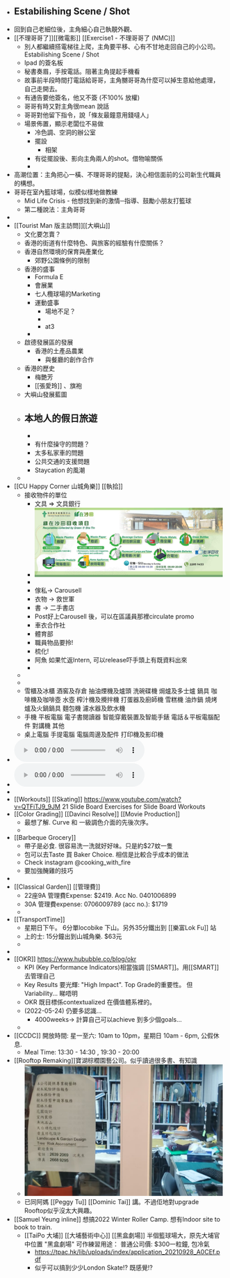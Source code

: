 - Estabilishing Scene / Shot
	-
- 回到自己老細位後，主角細心自己執靚外觀、
- [[不理哥哥了]][[微電影]] [[Exercise1 - 不理哥哥了 (NMC)]]
	- 別人都繼續搭電梯往上爬，主角要平移、心有不甘地走回自己的小公司。Estabilishing Scene / Shot
	- Ipad 的簽名板
	- 秘書奏眉，手按電話。阻著主角提起手機看
	- 故事前半段時間打電話給哥哥，主角嬲哥哥為什麼可以掉生意給他處理，自己走開去。
	- 有通告要他簽名，他又不簽 (不100% 放權)
	- 哥哥有時又對主角很mean 說話
	- 哥哥對他留下指令，說「條友最鐘意用錢噠人」
	- 場景佈置，顯示老闆位不易做
		- 冷色調、空洞的辦公室
		- 擺設
			- 相架
		- 有從擺設後、影向主角兩人的shot。借物喻關係
		-
- 高潮位置：主角把心一橫、不理哥哥的提點，決心相信面前的公司新生代職員的構想。
- 哥哥在室內籃球場，似模似樣地做教練
	- Mid Life Crisis - 他想找到新的激情─指導、鼓勵小朋友打籃球
	- 第二種說法：主角哥哥
-
- [[Tourist Man 版主訪問]][[大嶼山]]
	- 文化要怎賣？
	- 香港的街道有什麼特色、與旅客的經驗有什麼關係？
	- 香港自然環境的保育與產業化
		- 郊野公園條例的限制
	- 香港的盛事
		- Formula E
		- 會展業
		- 七人欖球場的Marketing
		- 運動盛事
			- 場地不足？
			-
			- at3
		-
	- 啟德發展區的發展
		- 香港的土產品農業
			- 與餐廳的創作合作
	- 香港的歷史
		- 梅艷芳
		- [[張愛玲]] 、旗袍
	- 大嶼山發展藍圖
	- 本地人的假日旅遊
		-
		-
		- 有什麼操守的問題？
		- 太多私家車的問題
		- 公共交通的支援問題
		- Staycation 的風潮
	-
- [[CU Happy Corner 山城角樂]] [[執拾]]
	- 接收物件的單位
		- 文具 => 文具銀行
		- ![image.png](../assets/image_1653354537336_0.png)
		-
		- 傢私→ Carousell
		- 衣物 -> 救世軍
		- 書 -> 二手書店
		- Post好上Carousell 後，可以在區議員那裡circulate  promo
		- 車衣合作社
		- 體育部
		- 職員物品要拎!
		- 梳化!
		- 阿魚 如果忙返Intern,  可以release吓手頭上有既資料出來
		-
	-
	-
	- 雪櫃及冰櫃
	  酒窖及存倉
	  抽油煙機及爐頭
	  洗碗碟機
	  焗爐及多士爐
	  鍋具
	  咖啡機及咖啡壺
	  水壺
	  榨汁機及攪拌機
	  打蛋器及廚師機
	  雪糕機
	  油炸鍋
	  燒烤爐及火鍋鍋具
	  麵包機
	  濾水器及飲水機
	- 手機
	  平板電腦
	  電子書閱讀器
	  智能穿戴裝置及智能手錶
	  電話＆平板電腦配件
	  對講機
	  其他
	- 桌上電腦
	  手提電腦
	  電腦周邊及配件
	  打印機及影印機
- ![2022-05-24-15-54-43.mp3](../assets/2022-05-24-15-54-43.mp3)
- ![2022-05-24-15-54-57.mp3](../assets/2022-05-24-15-54-57.mp3)
-
- [[Workouts]] [[Skating]] https://www.youtube.com/watch?v=QTFiTJ9_9JM   21 Slide Board Exercises for Slide Board Workouts
- [[Color Grading]] [[Davinci Resolve]] [[Movie Production]]
	- 最想了解.  Curve 和 一級調色介面的先後次序。
	-
- [[Barbeque Grocery]]
	- 帶子是必食. 很容易洗一洗就好好味。只是約$27蚊一隻
	- 包可以去Taste 買 Baker Choice.  相信是比較合乎成本的做法
	- Check instagram  @cooking_with_fire
	- 要加強醃雞的技巧
-
- [[Classical Garden]]  [[管理費]]
	- 22座9A 管理費Expense: $2419.  Acc No. 0401006899
	- 30A 管理費expense:  0706009789 (acc no.):  $1719
	-
- [[TransportTime]]
	- 星期日下午。 6分單locobike 下山。另外35分鐵出到 [[樂富Lok Fu]] 站
	- 上的士: 15分鐘出到山城角樂.  $63元
	-
-
- [[OKR]] https://www.hububble.co/blog/okr
	- KPI (Key Performance Indicators)相當強調 [[SMART]]。用[[SMART]]去管理自己
	- Key Results 要光輝:  "High Impact".  Top Grade的重要性。 但Variability... 睇唔明
	- OKR 既目標係contextualized 在價值體系裡的。
	- (2022-05-24) 仍要多認識...
		- 4000weeks->  計算自己可以achieve 到多少個goals...
	-
- [[CCDC]] 開放時間:  星一至六: 10am to 10pm，星期日 10am - 6pm,  公假休息.
	- Meal Time:  13:30 - 14:30 ,    19:30 - 20:00
- [[Rooftop Remaking]]寶湖棕櫚園藝公司。似乎讀過很多書、有知識
	- ![image.png](../assets/image_1653403994404_0.png)
	- 已同阿媽 [[Peggy Tu]] [[Dominic Tai]] 講。不過佢地對upgrade Rooftop似乎沒太大興趣。
- [[Samuel Yeung inline]] 想搞2022 Winter Roller Camp.  想有Indoor site to book to train.
	- [[TaiPo 大埔]] [[大埔藝術中心]] [[黑盒劇場]]  半個籃球場大，原先大埔官中位置  "黑盒劇場"  可作練習用途：  普通公司價:   $300一粒鐘,  包冷氣
		- https://tpac.hk/lib/uploads/index/application_20210928_A0CEf.pdf
		- 似乎可以搞到少少London Skate!? 既感覺!?
